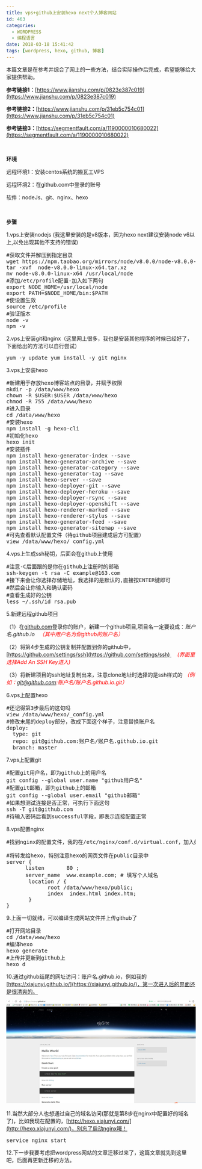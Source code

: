 ```yaml
---
title: vps+github上安装hexo next个人博客网站
id: 463
categories:
  - WORDPRESS
  - 编程语言
date: 2018-03-18 15:41:42
tags: [wordpress, hexo, github, 博客]
---
```


本篇文章是在参考并综合了网上的一些方法，结合实际操作后完成，希望能够给大家提供帮助。

**参考链接1：**[https://www.jianshu.com/p/0823e387c019](https://www.jianshu.com/p/0823e387c019)

**参考链接2：**[https://www.jianshu.com/p/31eb5c754c01](https://www.jianshu.com/p/31eb5c754c01)

**参考链接3：**[https://segmentfault.com/a/1190000010680022](https://segmentfault.com/a/1190000010680022)

&nbsp;

**环境**

远程环境1：安装centos系统的搬瓦工VPS

远程环境2：在github.com中登录的账号

软件：nodeJs、git、nginx、hexo

&nbsp;

**步骤**

1.vps上安装nodejs
(我这里安装的是v8版本，因为hexo next建议安装node v6以上,以免出现其他不支持的错误)
<pre>
#获取文件并解压到指定目录
wget https://npm.taobao.org/mirrors/node/v8.0.0/node-v8.0.0-linux-x64.tar.xz
tar -xvf  node-v8.0.0-linux-x64.tar.xz
mv node-v8.0.0-linux-x64 /usr/local/node
#添加/etc/profile配置-加入如下两句
export NODE_HOME=/usr/local/node
export PATH=$NODE_HOME/bin:$PATH
#使设置生效
source /etc/profile
#验证版本
node -v
npm -v
</pre>

2.vps上安装git和nginx（这里网上很多，我也是安装其他程序的时候已经好了，下面给出的方法可以自行尝试）
<pre>yum -y update yum install -y git nginx</pre>

3.vps上安装hexo
<pre>
#新建用于存放hexo博客站点的目录，并赋予权限
mkdir -p /data/www/hexo
chown -R $USER:$USER /data/www/hexo
chmod -R 755 /data/www/hexo
#进入目录
cd /data/www/hexo
#安装hexo
npm install -g hexo-cli
#初始化hexo
hexo init
#安装插件
npm install hexo-generator-index --save
npm install hexo-generator-archive --save
npm install hexo-generator-category --save
npm install hexo-generator-tag --save
npm install hexo-server --save
npm install hexo-deployer-git --save
npm install hexo-deployer-heroku --save
npm install hexo-deployer-rsync --save
npm install hexo-deployer-openshift --save
npm install hexo-renderer-marked --save
npm install hexo-renderer-stylus --save
npm install hexo-generator-feed --save
npm install hexo-generator-sitemap --save
#可先查看默认配置文件（待github项目建成后方可配置）
view /data/www/hexo/_config.yml
</pre>

4.vps上生成ssh秘钥，后面会在github上使用
<pre>
#注意-C后面跟的是你在github上注册时的邮箱
ssh-keygen -t rsa -C example@163.com
#接下来会让你选择存储地址，我选择的是默认的,直接按ENTER键即可
#然后会让你输入和确认密码
#查看生成好的公钥
less ~/.ssh/id_rsa.pub
</pre>

5.新建远程github项目

（1）在[github.com](http://github.com)登录你的账户，新建一个github项目,项目名一定要设成：_账户名.github.io   <span style="color: #ff0000;">（其中用户名为你github的账户名）</span>_

（2）将第4步生成的公钥复制并配置到你的github中，[https://github.com/settings/ssh](https://github.com/settings/ssh)     _<span style="color: #ff0000;">(界面里选择Add An SSH Key进入)</span>_

（3）将新建项目的ssh地址复制出来，注意clone地址时选择的是ssh样式的 <span style="color: #ff0000;">_（例如：git@github.com:账户名/账户名.github.io.git）_</span>

6.vps上配置hexo

<pre>
#还记得第3步最后的这句吗
view /data/www/hexo/_config.yml
#修改末尾的deploy部分，改成下面这个样子，注意替换账户名
deploy:
  type: git
  repo: git@github.com:账户名/账户名.github.io.git
  branch: master
</pre>

7.vps上配置git
<pre title="配置git" class="lang:sh decode:true">#配置git用户名，即为github上的用户名
git config --global user.name "github用户名"
#配置git邮箱，即为github上的邮箱
git config --global user.email "github邮箱"
#如果想测试连接是否正常，可执行下面这句
ssh -T git@github.com
#待输入密码后看到successful字段，即表示连接配置正常
</pre>

8.vps配置nginx
<pre class="lang:sh decode:true">#找到nginx的配置文件，我的在/etc/nginx/conf.d/virtual.conf，加入如下配置

#将转发给hexo，特别注意hexo的网页文件在public目录中
server {
      listen       80 ;
      server_name  www.example.com; # 填写个人域名
       location / {
             root /data/www/hexo/public;
             index  index.html index.htm;
       }      
}</pre>

9.上面一切就绪，可以编译生成网站文件并上传github了
<pre class="lang:sh decode:true">#打开网站目录
cd /data/www/hexo
#编译hexo
hexo generate
#上传并更新到github上
hexo d</pre>

10.通过github结尾的网址访问：账户名.github.io，例如我的[https://xiajunyi.github.io/](https://xiajunyi.github.io/)，第一次进入后的界面还是很清爽的。

![](/img/xjy/hexoSimple1.jpg)

11.当然大部分人也想通过自己的域名访问(那就是第8步在nginx中配置好的域名了)，比如我现在配置的，[http://hexo.xiajunyi.com/](http://hexo.xiajunyi.com/)，别忘了启动nginx哦！
<pre class="lang:sh decode:true">service nginx start</pre>

12.下一步我要考虑把wordpress网站的文章迁移过来了，这篇文章就先到这里吧，后面再更新迁移的方法。